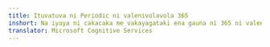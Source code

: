 ```yaml
---
title: Ituvatuva ni Periodic ni valenivolavola 365
inshort: Na iyaya ni cakacaka me vakayagataki ena gauna ni 365 ni valenivolavola
translator: Microsoft Cognitive Services
---
```





